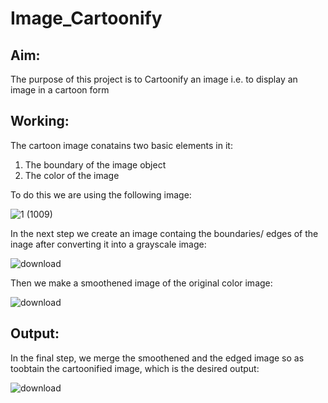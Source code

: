 # Image_Cartoonify

## Aim: 
The purpose of this project is to Cartoonify an image i.e. to display an image in a cartoon form

## Working:
The cartoon image conatains two basic elements in it:
1. The boundary of the image object
2. The color of the image

To do this we are using the following image:

![1 (1009)](https://github.com/rohitinu6/Image_Cartoonify/assets/113301503/5b6d29ac-5c4d-4b1d-a531-345f166fce1e)

In the next step we create an image containg the boundaries/ edges of the inage after converting it into a grayscale image:

![download](https://github.com/rohitinu6/Image_Cartoonify/assets/113301503/c7894694-fe81-4e09-b7e2-3171576a539b)

Then we make a smoothened image of the original color image:

![download](https://github.com/rohitinu6/Image_Cartoonify/assets/113301503/63c075d9-3014-4da3-adf4-7b74c7b5af41)


## Output:

In the final step, we merge the smoothened and the edged image so as toobtain the cartoonified image, which is the desired output:

![download](https://github.com/rohitinu6/Image_Cartoonify/assets/113301503/8cf37c0a-4031-4b63-94c6-c094896f8c5d)
